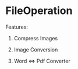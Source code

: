 # FileOperation

Features: 

  1. Compress Images
  
  2. Image Conversion 
  
  3. Word <=> Pdf Converter
